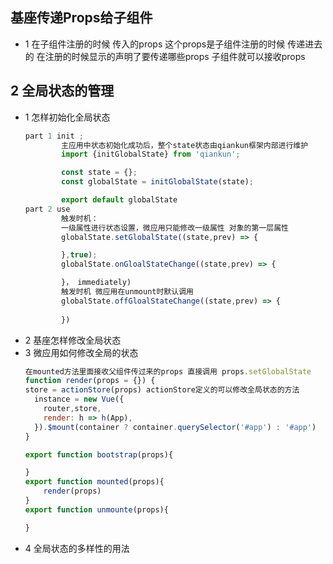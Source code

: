 ## 基座传递Props给子组件
* 1 在子组件注册的时候 传入的props 这个props是子组件注册的时候 传递进去的 在注册的时候显示的声明了要传递哪些props 子组件就可以接收props
##  2 全局状态的管理
* 1 怎样初始化全局状态 
    ```js
    part 1 init ;
            主应用中状态初始化成功后，整个state状态由qiankun框架内部进行维护
            import {initGlobalState} from 'qiankun';

            const state = {};
            const globalState = initGlobalState(state);

            export default globalState
    part 2 use
            触发时机：
            一级属性进行状态设置，微应用只能修改一级属性 对象的第一层属性
            globalState.setGlobalState((state,prev) => {

            },true);
            globalState.onGloalStateChange((state,prev) => {

            }， immediately)
            触发时机 微应用在unmount时默认调用
            globalState.offGloalStateChange((state,prev) => {
                
            })
    ```
* 2 基座怎样修改全局状态
* 3 微应用如何修改全局的状态
    ```js
    在mounted方法里面接收父组件传过来的props 直接调用 props.setGlobalState
    function render(props = {}) {
    store = actionStore(props) actionStore定义的可以修改全局状态的方法
      instance = new Vue({
        router,store,
        render: h => h(App),
      }).$mount(container ? container.querySelector('#app') : '#app')
    }

    export function bootstrap(props){

    }
    export function mounted(props){
        render(props)
    }
    export function unmounte(props){

    }

    ```
* 4 全局状态的多样性的用法

